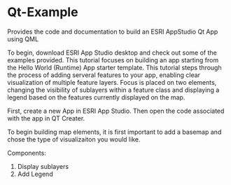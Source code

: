 # Qt-Example
Provides the code and documentation to build an ESRI AppStudio Qt App using QML

To begin, download ESRI App Studio desktop and check out some of the examples provided. This tutorial focuses on building an app starting from the Hello World (Runtime) App starter template. This tutorial steps through the process of adding serveral features to your app, enabling clear visualization of multiple feature layers. Focus is placed on two elements, changing the visibility of sublayers within a feature class and displaying a legend based on the features currently displayed on the map.

First, create a new App in ESRI App Studio. Then open the code associated with the app in QT Creater.

To begin building map elements, it is first important to add a basemap and chose the type of visualizaiton you would like.

Components:
1. Display sublayers
2. Add Legend
